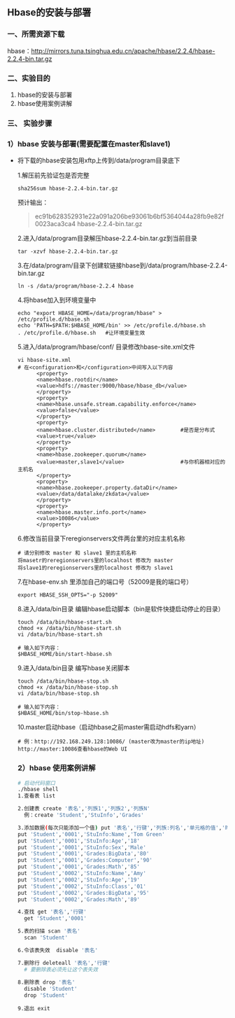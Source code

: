 ## Hbase的安装与部署

### 一、所需资源下载

hbase：http://mirrors.tuna.tsinghua.edu.cn/apache/hbase/2.2.4/hbase-2.2.4-bin.tar.gz

### 二、实验目的

1. hbase的安装与部署
3. hbase使用案例讲解

### 三、 实验步骤

### 1）hbase 安装与部署(需要配置在master和slave1)

* 将下载的hbase安装包用xftp上传到/data/program目录底下

  1.解压前先验证包是否完整

  ```
  sha256sum hbase-2.2.4-bin.tar.gz
  ```

  预计输出：

  > ec91b628352931e22a091a206be93061b6bf5364044a28fb9e82f0023aca3ca4  hbase-2.2.4-bin.tar.gz   

  2.进入/data/program目录解压hbase-2.2.4-bin.tar.gz到当前目录

  ```
  tar -xzvf hbase-2.2.4-bin.tar.gz
  ```

  3.在/data/program/目录下创建软链接hbase到/data/program/hbase-2.2.4-bin.tar.gz

  ```shell
  ln -s /data/program/hbase-2.2.4 hbase
  ```

  4.将hbase加入到环境变量中

  ```shell
  echo "export HBASE_HOME=/data/program/hbase" > /etc/profile.d/hbase.sh
  echo 'PATH=$PATH:$HBASE_HOME/bin' >> /etc/profile.d/hbase.sh
  . /etc/profile.d/hbase.sh   #让环境变量生效
  ```

  5.进入/data/program/hbase/conf/ 目录修改hbase-site.xml文件

  ```shell
  vi hbase-site.xml
  # 在<configuration>和</configuration>中间写入以下内容
        <property> 
        <name>hbase.rootdir</name> 
        <value>hdfs://master:9000/hbase/hbase_db</value>
        </property>
        <property>
        <name>hbase.unsafe.stream.capability.enforce</name>
        <value>false</value>
        </property>
        <property>
        <name>hbase.cluster.distributed</name>        #是否是分布式
        <value>true</value>
        </property>
        <property>
        <name>hbase.zookeeper.quorum</name>
        <value>master,slave1</value>                  #与你机器相对应的主机名
        </property>
        <property>
        <name>hbase.zookeeper.property.dataDir</name>
        <value>/data/datalake/zkdata</value>
        </property>
        <property>
        <name>hbase.master.info.port</name>
        <value>10086</value>
        </property>
  ```

  6.修改当前目录下reregionservers文件两台里的对应主机名称

  ```shell
  # 请分别修改 master 和 slave1 里的主机名称
  将masetr的reregionservers里的localhost 修改为 master
  将slave1的reregionservers里的localhost 修改为 slave1
  ```

  7.在hbase-env.sh 里添加自己的端口号（52009是我的端口号）

  ```shell
  export HBASE_SSH_OPTS="-p 52009"
  ```

  8.进入/data/bin目录 编辑hbase启动脚本（bin是软件快捷启动停止的目录）

  ```shell
  touch /data/bin/hbase-start.sh
  chmod +x /data/bin/hbase-start.sh
  vi /data/bin/hbase-start.sh
    
  # 输入如下内容：
  $HBASE_HOME/bin/start-hbase.sh
  ```

  9.进入/data/bin目录 编写hbase关闭脚本

  ```shell
  touch /data/bin/hbase-stop.sh
  chmod +x /data/bin/hbase-stop.sh
  vi /data/bin/hbase-stop.sh
    
  # 输入如下内容：
  $HBASE_HOME/bin/stop-hbase.sh
  ```

  10.master启动hbase（启动hbase之前master需启动hdfs和yarn）

  ```shell
  # 例：http://192.168.249.128:10086/ (master改为master的ip地址)
  http://master:10086查看hbase的Web UI
  ```

  ###   2）hbase 使用案例讲解

  ```sh
  # 启动代码窗口
  ./hbase shell
  1.查看表 list
  
  2.创建表 create '表名','列族1','列族2','列族N'
    例：create 'Student','StuInfo','Grades'
  
  3.添加数据(每次只能添加一个值) put '表名','行键','列族:列名','单元格的值','时间戳'
  put 'Student','0001','StuInfo:Name','Tom Green'
  put 'Student','0001','StuInfo:Age','18'
  put 'Student','0001','StuInfo:Sex','Male'
  put 'Student','0001','Grades:BigData','80'
  put 'Student','0001','Grades:Computer','90'
  put 'Student','0001','Grades:Math','85'
  put 'Student','0002','StuInfo:Name','Amy'
  put 'Student','0002','StuInfo:Age','19'
  put 'Student','0002','StuInfo:Class','01'
  put 'Student','0002','Grades:BigData','95'
  put 'Student','0002','Grades:Math','89'
  
  4.查找 get '表名','行键'
    get 'Student','0001'
  
  5.表的扫描 scan '表名'
    scan 'Student'
  
  6.令该表失效  disable '表名'
  
  7.删除行 deleteall '表名','行键'
    # 要删除表必须先让这个表失效
   
  8.删除表 drop '表名'
    disable 'Student'
    drop 'Student'
    
  9.退出 exit
  ```

  

